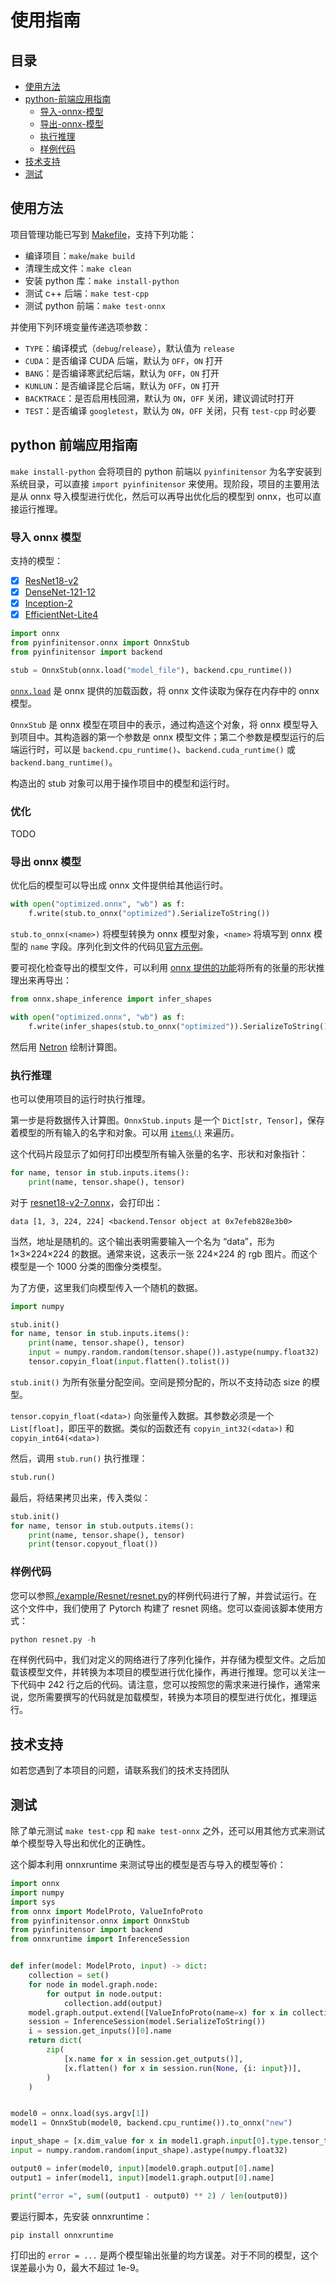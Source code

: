 ﻿# 使用指南

## 目录

- [使用方法](#使用方法)
- [python-前端应用指南](#python-前端应用指南)
  - [导入-onnx-模型](#导入-onnx-模型)
  - [导出-onnx-模型](#导出-onnx-模型)
  - [执行推理](#执行推理)
  - [样例代码](#样例代码)
- [技术支持](#技术支持)
- [测试](#测试)

## 使用方法

项目管理功能已写到 [Makefile](Makefile)，支持下列功能：

- 编译项目：`make`/`make build`
- 清理生成文件：`make clean`
- 安装 python 库：`make install-python`
- 测试 c++ 后端：`make test-cpp`
- 测试 python 前端：`make test-onnx`

并使用下列环境变量传递选项参数：

- `TYPE`：编译模式（`debug`/`release`），默认值为 `release`
- `CUDA`：是否编译 CUDA 后端，默认为 `OFF`，`ON` 打开
- `BANG`：是否编译寒武纪后端，默认为 `OFF`，`ON` 打开
- `KUNLUN`：是否编译昆仑后端，默认为 `OFF`，`ON` 打开
- `BACKTRACE`：是否启用栈回溯，默认为 `ON`，`OFF` 关闭，建议调试时打开
- `TEST`：是否编译 `googletest`，默认为 `ON`，`OFF` 关闭，只有 `test-cpp` 时必要

## python 前端应用指南

`make install-python` 会将项目的 python 前端以 `pyinfinitensor` 为名字安装到系统目录，可以直接 `import pyinfinitensor` 来使用。现阶段，项目的主要用法是从 onnx 导入模型进行优化，然后可以再导出优化后的模型到 onnx，也可以直接运行推理。

### 导入 onnx 模型

支持的模型：

- [x] [ResNet18-v2](https://github.com/onnx/models/blob/main/vision/classification/resnet/model/resnet18-v2-7.onnx)
- [x] [DenseNet-121-12](https://github.com/onnx/models/blob/main/vision/classification/densenet-121/model/densenet-12.onnx)
- [x] [Inception-2](https://github.com/onnx/models/blob/main/vision/classification/inception_and_googlenet/inception_v2/model/inception-v2-9.onnx)
- [x] [EfficientNet-Lite4](https://github.com/onnx/models/blob/main/vision/classification/efficientnet-lite4/model/efficientnet-lite4-11.onnx)

```python
import onnx
from pyinfinitensor.onnx import OnnxStub
from pyinfinitensor import backend

stub = OnnxStub(onnx.load("model_file"), backend.cpu_runtime())
```

[`onnx.load`](https://onnx.ai/onnx/api/serialization.html#load-a-model) 是 onnx 提供的加载函数，将 onnx 文件读取为保存在内存中的 onnx 模型。

`OnnxStub` 是 onnx 模型在项目中的表示，通过构造这个对象，将 onnx 模型导入到项目中。其构造器的第一个参数是 onnx 模型文件；第二个参数是模型运行的后端运行时，可以是 `backend.cpu_runtime()`、`backend.cuda_runtime()` 或 `backend.bang_runtime()`。

构造出的 stub 对象可以用于操作项目中的模型和运行时。

### 优化

TODO

### 导出 onnx 模型

优化后的模型可以导出成 onnx 文件提供给其他运行时。

```python
with open("optimized.onnx", "wb") as f:
    f.write(stub.to_onnx("optimized").SerializeToString())
```

`stub.to_onnx(<name>)` 将模型转换为 onnx 模型对象，`<name>` 将填写到 onnx 模型的 `name` 字段。序列化到文件的代码见[官方示例](https://onnx.ai/onnx/intro/python.html#model-serialization)。

要可视化检查导出的模型文件，可以利用 [onnx 提供的功能](https://onnx.ai/onnx/api/shape_inference.html#infer-shapes)将所有的张量的形状推理出来再导出：

```python
from onnx.shape_inference import infer_shapes

with open("optimized.onnx", "wb") as f:
    f.write(infer_shapes(stub.to_onnx("optimized")).SerializeToString())
```

然后用 [Netron](https://netron.app/) 绘制计算图。

### 执行推理

也可以使用项目的运行时执行推理。

第一步是将数据传入计算图。`OnnxStub.inputs` 是一个 `Dict[str, Tensor]`，保存着模型的所有输入的名字和对象。可以用 [`items()`](https://docs.python.org/zh-cn/3/library/stdtypes.html#dict.items) 来遍历。

这个代码片段显示了如何打印出模型所有输入张量的名字、形状和对象指针：

```python
for name, tensor in stub.inputs.items():
    print(name, tensor.shape(), tensor)
```

对于 [resnet18-v2-7.onnx](https://github.com/onnx/models/blob/main/vision/classification/resnet/model/resnet18-v2-7.onnx)，会打印出：

```plaintext
data [1, 3, 224, 224] <backend.Tensor object at 0x7efeb828e3b0>
```

当然，地址是随机的。这个输出表明需要输入一个名为 “data”，形为 1×3×224×224 的数据。通常来说，这表示一张 224×224 的 rgb 图片。而这个模型是一个 1000 分类的图像分类模型。

为了方便，这里我们向模型传入一个随机的数据。

```python
import numpy

stub.init()
for name, tensor in stub.inputs.items():
    print(name, tensor.shape(), tensor)
    input = numpy.random.random(tensor.shape()).astype(numpy.float32)
    tensor.copyin_float(input.flatten().tolist())
```

`stub.init()` 为所有张量分配空间。空间是预分配的，所以不支持动态 size 的模型。

`tensor.copyin_float(<data>)` 向张量传入数据。其参数必须是一个 `List[float]`，即压平的数据。类似的函数还有 `copyin_int32(<data>)` 和 `copyin_int64(<data>)`

然后，调用 `stub.run()` 执行推理：

```python
stub.run()
```

最后，将结果拷贝出来，传入类似：

```python
stub.init()
for name, tensor in stub.outputs.items():
    print(name, tensor.shape(), tensor)
    print(tensor.copyout_float())
```

### 样例代码

您可以参照[./example/Resnet/resnet.py](./example/ResNet/resnet.py)的样例代码进行了解，并尝试运行。在这个文件中，我们使用了 Pytorch 构建了 resnet 网络。您可以查阅该脚本使用方式：

```python
python resnet.py -h
```

在样例代码中，我们对定义的网络进行了序列化操作，并存储为模型文件。之后加载该模型文件，并转换为本项目的模型进行优化操作，再进行推理。您可以关注一下代码中 242 行之后的代码。请注意，您可以按照您的需求来进行操作，通常来说，您所需要撰写的代码就是加载模型，转换为本项目的模型进行优化，推理运行。

## 技术支持

如若您遇到了本项目的问题，请联系我们的技术支持团队

## 测试

除了单元测试 `make test-cpp` 和 `make test-onnx` 之外，还可以用其他方式来测试单个模型导入导出和优化的正确性。

这个脚本利用 onnxruntime 来测试导出的模型是否与导入的模型等价：

```python
import onnx
import numpy
import sys
from onnx import ModelProto, ValueInfoProto
from pyinfinitensor.onnx import OnnxStub
from pyinfinitensor import backend
from onnxruntime import InferenceSession


def infer(model: ModelProto, input) -> dict:
    collection = set()
    for node in model.graph.node:
        for output in node.output:
            collection.add(output)
    model.graph.output.extend([ValueInfoProto(name=x) for x in collection])
    session = InferenceSession(model.SerializeToString())
    i = session.get_inputs()[0].name
    return dict(
        zip(
            [x.name for x in session.get_outputs()],
            [x.flatten() for x in session.run(None, {i: input})],
        )
    )


model0 = onnx.load(sys.argv[1])
model1 = OnnxStub(model0, backend.cpu_runtime()).to_onnx("new")

input_shape = [x.dim_value for x in model1.graph.input[0].type.tensor_type.shape.dim]
input = numpy.random.random(input_shape).astype(numpy.float32)

output0 = infer(model0, input)[model0.graph.output[0].name]
output1 = infer(model1, input)[model1.graph.output[0].name]

print("error =", sum((output1 - output0) ** 2) / len(output0))
```

要运行脚本，先安装 onnxruntime：

```bash
pip install onnxruntime
```

打印出的 `error = ...` 是两个模型输出张量的均方误差。对于不同的模型，这个误差最小为 0，最大不超过 1e-9。
